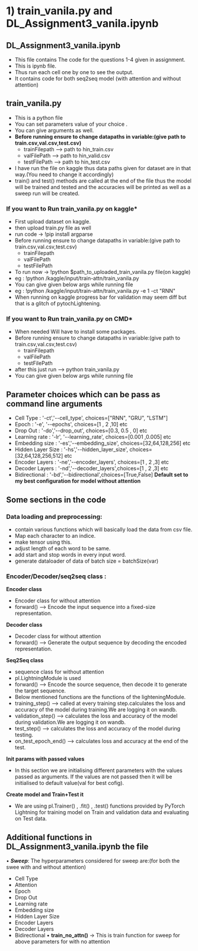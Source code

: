 # 1) train_vanila.py and DL_Assignment3_vanila.ipynb

## DL_Assignment3_vanila.ipynb
- This file contains The code for the questions 1-4 given in assignment.
- This is ipynb file.
- Thus run each cell one by one to see the output.
- It contains code for both seq2seq model (with attention and without attention)

## train_vanila.py
-   This is a python file
-   You can set parameters value of your choice .
-   You can give arguments as well.
-   **Before running ensure to change datapaths in variable:(give path to train.csv,val.csv,test.csv)**
    - trainFilepath --> path to hin_train.csv
    - valFilePath   --> path to hin_valid.csv
    - testFilePath  --> path to hin_test.csv
-   I have run the file on kaggle thus data paths given for dataset are in that way.(You need to change it accordingly)
-   train() and test() methods are called at the end of the file thus the model will be trained and tested and the accuracies will be printed as well as a sweep run will be created.

### If you want to Run train_vanila.py on kaggle*
-  First upload dataset on kaggle.
-  then upload train.py file as well  
-  run code -> !pip install argparse 
-   Before running ensure to change datapaths in variable:(give path to train.csv,val.csv,test.csv)
    - trainFilepath
    - valFilePath
    - testFilePath
-  To run now -> !python $path_to_uploaded_train_vanila.py file(on kaggle)
-   eg : !python /kaggle/input/train-attn/train_vanila.py
-  You can give given below args while running file
-   eg : !python /kaggle/input/train-attn/train_vanila.py -e 1 -ct "RNN"
-   When running on kaggle progress bar for validation may seem diff but that is a glitch of pytochLightening.

### If you want to Run train_vanila.py on CMD*
-   When needed Will have to install some packages.
-   Before running ensure to change datapaths in variable:(give path to train.csv,val.csv,test.csv)
    - trainFilepath
    - valFilePath
    - testFilePath 
-   after this just run -->  python train_vanila.py 
-   You can give given below args while running file

## Parameter choices which can be pass as command line arguments
-   Cell Type : '-ct','--cell_type', choices=["RNN", "GRU", "LSTM"]
-   Epoch : '-e', '--epochs',  choices=[1 , 2 ,10] etc
-   Drop Out : '-do','--drop_out', choices=[0.3, 0.5 , 0] etc
-   Learning rate : '-lr', '--learning_rate', choices=[0.001 ,0.005] etc
-   Embedding size : '-es','--embedding_size', choices=[32,64,128,256] etc
-   Hidden Layer Size : '-hs','--hidden_layer_size', choices=[32,64,128,256,512] etc
-   Encoder Layers : '-ne','--encoder_layers', choices=[1 , 2 ,3] etc
-   Decoder Layers : '-nd','--decoder_layers',choices=[1 , 2 ,3] etc
-   Bidirectional : '-bd','--bidirectional',choices=[True,False]
**Default set to my best configuration for model without attention**


## Some sections in the code

### Data loading and preprocessing: 
- contain various functions which will basically load the data from csv file.
- Map each character to an indice.
- make tensor using this.
- adjust length of each word to be same.
- add start and stop words in every input word.    
- generate dataloader of data of batch size = batchSize(var)
    
### Encoder/Decoder/seq2seq class : 

**Encoder class**
- Encoder class for without attention
- forward() --> Encode the input sequence into a fixed-size representation.

**Decoder class**
- Decoder class for without attention
- forward() --> Generate the output sequence by decoding the encoded representation.

**Seq2Seq class**
- sequence class for without attention
- pl.LightningModule is used
- forward() --> Encode the source sequence, then decode it to generate the target sequence.
- Below mentioned functions are the functions of the lighteningModule.
- training_step() --> called at every training step.calculates the loss and accuracy of the model during training.We are logging it on wandb.
- validation_step() --> calculates the loss and accuracy of the model during validation.We are logging it on wandb.
- test_step() --> calculates the loss and accuracy of the model during testing.
- on_test_epoch_end() --> calculates loss and accuracy at the end of the test.

**Init params with passed values**
- In this section we are initialising different parameters with the values passed as arguments. If the values are not passed then it will be initialised to default value(val for best cofig).

**Create model and Train+Test it**
- We are using pl.Trainer() , .fit() , .test() functions provided by PyTorch Lightning for training model on Train and validation data and evaluating on Test data.


## Additional functions in DL_Assignment3_vanila.ipynb the file
•	**_Sweep_**: 
The hyperparameters considered for sweep are:(for both the swee with and without attention)
-   Cell Type
-   Attention
-   Epoch
-   Drop Out
-   Learning rate
-   Embedding size
-   Hidden Layer Size
-   Encoder Layers
-   Decoder Layers
-   Bidirectional
•	**train_no_attn()** -> This is train function for sweep for above parameters for with no attention


